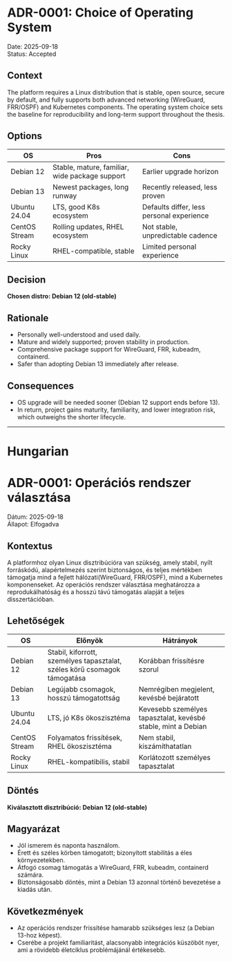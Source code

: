 # ADR-0001: Choice of Operating System
Date: 2025-09-18  
Status: Accepted

## Context
The platform requires a Linux distribution that is stable, open source, secure by default, and fully supports both advanced networking (WireGuard, FRR/OSPF) and Kubernetes components. The operating system choice sets the baseline for reproducibility and long-term support throughout the thesis.

## Options
| OS            | Pros                           | Cons                          |
|---------------|--------------------------------|-------------------------------|
| Debian 12     | Stable, mature, familiar, wide package support | Earlier upgrade horizon |
| Debian 13     | Newest packages, long runway   | Recently released, less proven |
| Ubuntu 24.04  | LTS, good K8s ecosystem        | Defaults differ, less personal experience |
| CentOS Stream | Rolling updates, RHEL ecosystem| Not stable, unpredictable cadence |
| Rocky Linux   | RHEL-compatible, stable        | Limited personal experience   |

## Decision
**Chosen distro: Debian 12 (old-stable)**

## Rationale
- Personally well-understood and used daily.  
- Mature and widely supported; proven stability in production.  
- Comprehensive package support for WireGuard, FRR, kubeadm, containerd.  
- Safer than adopting Debian 13 immediately after release.

## Consequences
- OS upgrade will be needed sooner (Debian 12 support ends before 13).  
- In return, project gains maturity, familiarity, and lower integration risk, which outweighs the shorter lifecycle.

---
# Hungarian
# ADR-0001: Operációs rendszer választása
Dátum: 2025-09-18  
Állapot: Elfogadva

## Kontextus
A platformhoz olyan Linux disztribúcióra van szükség, amely stabil, nyílt forráskódú, alapértelmezés szerint biztonságos, és teljes mértékben támogatja mind a fejlett hálózati(WireGuard, FRR/OSPF), mind a Kubernetes komponenseket. Az operációs rendszer választása meghatározza a reprodukálhatóság és a hosszú távú támogatás alapját a teljes disszertációban.

## Lehetőségek
| OS            | Előnyök                           | Hátrányok                          |
|---------------|--------------------------------|-------------------------------|
| Debian 12     | Stabil, kiforrott, személyes tapasztalat, széles körű csomagok támogatása | Korábban frissítésre szorul |
| Debian 13     | Legújabb csomagok, hosszú támogatottság   | Nemrégiben megjelent, kevésbé bejáratott |
| Ubuntu 24.04  | LTS, jó K8s ökoszisztéma        | Kevesebb személyes tapasztalat, kevésbé stable, mint a Debian |
| CentOS Stream | Folyamatos frissítések, RHEL ökoszisztéma | Nem stabil, kiszámíthatatlan |
| Rocky Linux   | RHEL-kompatibilis, stabil        | Korlátozott személyes tapasztalat   |

## Döntés
**Kiválasztott disztribúció: Debian 12 (old-stable)**


## Magyarázat
- Jól ismerem és naponta használom.  
- Érett és széles körben támogatott; bizonyított stabilitás a éles környezetekben.  
- Átfogó csomag támogatás a WireGuard, FRR, kubeadm, containerd számára.  
- Biztonságosabb döntés, mint a Debian 13 azonnal történő bevezetése a kiadás után.

## Következmények
- Az operációs rendszer frissítése hamarabb szükséges lesz (a Debian 13-hoz képest).
- Cserébe a projekt familiaritást, alacsonyabb integrációs küszöböt nyer, ami a rövidebb életciklus problémájánál értékesebb.